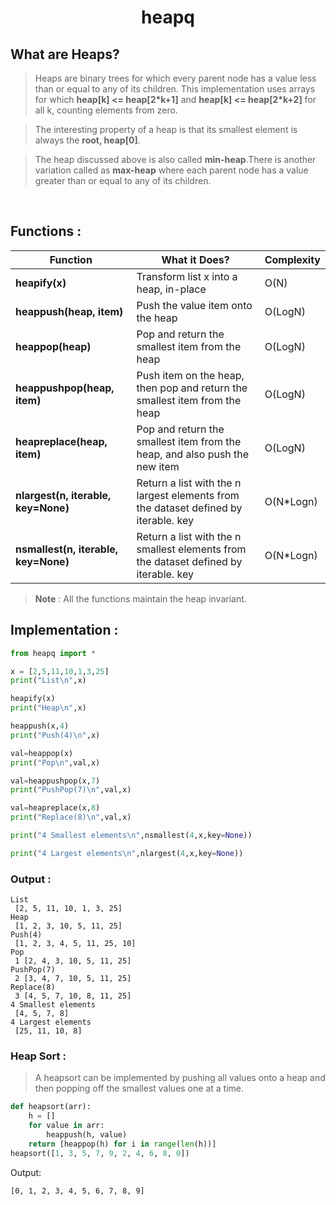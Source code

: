 <h1 align="center">heapq</h1>

## What are Heaps?
> Heaps are binary trees for which every parent node has a value less than or equal to any of its children. This implementation uses arrays for which **heap[k] <= heap[2*k+1]** and **heap[k] <= heap[2*k+2]**
 for all k, counting elements from zero.

> The interesting property of a heap is that its smallest element is always the **root, heap[0]**.

> The heap discussed above is also called **min-heap**.There is another variation called as **max-heap** where each parent node has a value greater than or equal to any of its children.

<br/>

## Functions :

| <center>Function</center> | <center>What it Does?</center> | <center>Complexity</center> |
|----|:---|:---|
| **heapify(x)** | Transform list x into a heap, in-place | O(N) |
| **heappush(heap, item)** | Push the value item onto the heap | O(LogN) |
| **heappop(heap)** | Pop and return the smallest item from the heap | O(LogN) |
| **heappushpop(heap, item)** | Push item on the heap, then pop and return the smallest item from the heap | O(LogN) |
| **heapreplace(heap, item)** | Pop and return the smallest item from the heap, and also push the new item | O(LogN) |
| **nlargest(n, iterable, key=None)** | Return a list with the n largest elements from the dataset defined by iterable. key | O(N*Logn) |
| **nsmallest(n, iterable, key=None)** | Return a list with the n smallest elements from the dataset defined by iterable. key | O(N*Logn) |

> **Note** : All the functions maintain the heap invariant.



## Implementation :
```python
from heapq import *

x = [2,5,11,10,1,3,25]
print("List\n",x)

heapify(x)
print("Heap\n",x)

heappush(x,4)
print("Push(4)\n",x)

val=heappop(x)
print("Pop\n",val,x)

val=heappushpop(x,7)
print("PushPop(7)\n",val,x)

val=heapreplace(x,8)
print("Replace(8)\n",val,x)

print("4 Smallest elements\n",nsmallest(4,x,key=None))

print("4 Largest elements\n",nlargest(4,x,key=None))
```
### Output : 
```
List
 [2, 5, 11, 10, 1, 3, 25]
Heap
 [1, 2, 3, 10, 5, 11, 25]
Push(4)
 [1, 2, 3, 4, 5, 11, 25, 10]
Pop
 1 [2, 4, 3, 10, 5, 11, 25]
PushPop(7)
 2 [3, 4, 7, 10, 5, 11, 25]
Replace(8)
 3 [4, 5, 7, 10, 8, 11, 25]
4 Smallest elements
 [4, 5, 7, 8]
4 Largest elements
 [25, 11, 10, 8]
```
### Heap Sort : 
> A heapsort can be implemented by pushing all values onto a heap and then popping off the smallest values one at a time.

```python
def heapsort(arr):
    h = []
    for value in arr:
        heappush(h, value)
    return [heappop(h) for i in range(len(h))]
heapsort([1, 3, 5, 7, 9, 2, 4, 6, 8, 0])
```
Output:
```
[0, 1, 2, 3, 4, 5, 6, 7, 8, 9]
```
